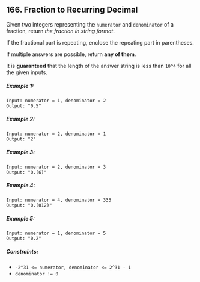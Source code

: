 ## 166. Fraction to Recurring Decimal

Given two integers representing the ```numerator``` and ```denominator``` of a fraction, return *the fraction in string format*.

If the fractional part is repeating, enclose the repeating part in parentheses.

If multiple answers are possible, return **any of them**.

It is **guaranteed** that the length of the answer string is less than ```10^4``` for all the given inputs.

##### Example 1:
```
Input: numerator = 1, denominator = 2
Output: "0.5"
```
##### Example 2:
```
Input: numerator = 2, denominator = 1
Output: "2"
```
##### Example 3:
```
Input: numerator = 2, denominator = 3
Output: "0.(6)"
```
##### Example 4:
```
Input: numerator = 4, denominator = 333
Output: "0.(012)"
```
##### Example 5:
```
Input: numerator = 1, denominator = 5
Output: "0.2"
```

##### Constraints:

* ```-2^31 <= numerator, denominator <= 2^31 - 1```
* ```denominator != 0```